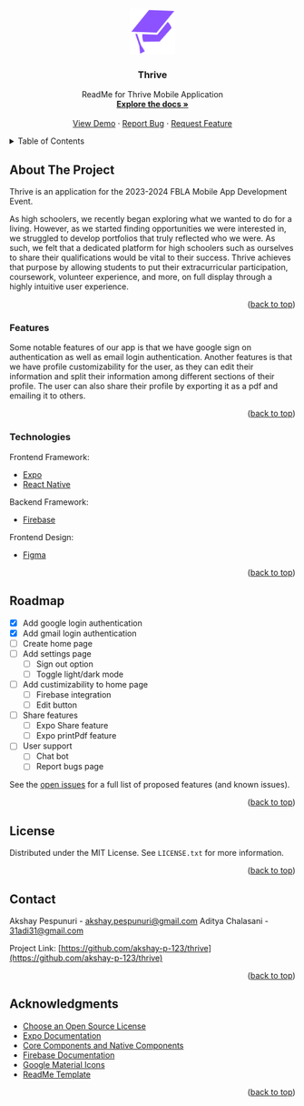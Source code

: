 <!-- Improved compatibility of back to top link: See: https://github.com/othneildrew/Best-README-Template/pull/73 -->
<a name="readme-top"></a>







<!-- PROJECT LOGO -->
<br />
<div align="center">
  <a href="https://github.com/othneildrew/Best-README-Template">
    <img src="/mad.png" alt="Logo" width="80" height="80">
  </a>

  <h3 align="center">Thrive</h3>

  <p align="center">
    ReadMe for Thrive Mobile Application
    <br />
    <a href="https://github.com/othneildrew/Best-README-Template"><strong>Explore the docs »</strong></a>
    <br />
    <br />
    <a href="https://github.com/othneildrew/Best-README-Template">View Demo</a>
    ·
    <a href="https://github.com/othneildrew/Best-README-Template/issues">Report Bug</a>
    ·
    <a href="https://github.com/othneildrew/Best-README-Template/issues">Request Feature</a>
  </p>
</div>



<!-- TABLE OF CONTENTS -->
<details>
  <summary>Table of Contents</summary>
  <ol>
    <li>
      <a href="#about-the-project">About The Project</a>
      <ul>
        <li><a href="#features">Features</a></li>
        <li><a href="#technologies">Technologies</a></li>
      </ul>
    </li>
    <li><a href="#roadmap">Roadmap</a></li>
    <li><a href="#license">License</a></li>
    <li><a href="#contact">Contact</a></li>
    <li><a href="#acknowledgments">Acknowledgments</a></li>
  </ol>
</details>



<!-- ABOUT THE PROJECT -->
## About The Project

Thrive is an application for the 2023-2024 FBLA Mobile App Development Event. 

As high schoolers, we recently began exploring what we wanted to do for a living. However, as we started finding opportunities we were interested in, we struggled to develop portfolios that truly reflected who we were. As such, we felt that a dedicated platform for high schoolers such as ourselves to share their qualifications would be vital to their success. Thrive achieves that purpose by allowing students to put their extracurricular participation, coursework, volunteer experience, and more, on full display through a highly intuitive user experience.


<p align="right">(<a href="#readme-top">back to top</a>)</p>

### Features

Some notable features of our app is that we have google sign on authentication as well as email login authentication. Another features is that we have profile customizability for the user, as they can edit their information and split their information among different sections of their profile. The user can also share their profile by exporting it as a pdf and emailing it to others. 


<p align="right">(<a href="#readme-top">back to top</a>)</p>

### Technologies

Frontend Framework: 

* [Expo](https://docs.expo.dev/)
* [React Native](https://reactnative.dev/)



Backend Framework: 
* [Firebase](https://rnfirebase.io/)



Frontend Design: 
* [Figma](https://www.figma.com/)










<p align="right">(<a href="#readme-top">back to top</a>)</p>








<!-- ROADMAP -->
## Roadmap

- [x] Add google login authentication
- [x] Add gmail login authentication
- [ ] Create home page
- [ ] Add settings page
    - [ ] Sign out option
    - [ ] Toggle light/dark mode
- [ ] Add custimizability to home page
    - [ ] Firebase integration
    - [ ] Edit button
- [ ] Share features
  - [ ] Expo Share feature
  - [ ] Expo printPdf feature
- [ ] User support
  - [ ] Chat bot
  - [ ] Report bugs page

See the [open issues](https://github.com/othneildrew/Best-README-Template/issues) for a full list of proposed features (and known issues).

<p align="right">(<a href="#readme-top">back to top</a>)</p>







<!-- LICENSE -->
## License

Distributed under the MIT License. See `LICENSE.txt` for more information.

<p align="right">(<a href="#readme-top">back to top</a>)</p>



<!-- CONTACT -->
## Contact

Akshay Pespunuri  - akshay.pespunuri@gmail.com
Aditya Chalasani - 31adi31@gmail.com

Project Link: [https://github.com/akshay-p-123/thrive](https://github.com/akshay-p-123/thrive)

<p align="right">(<a href="#readme-top">back to top</a>)</p>



<!-- ACKNOWLEDGMENTS -->
## Acknowledgments



* [Choose an Open Source License](https://choosealicense.com)
* [Expo Documentation](https://docs.expo.dev/)
* [Core Components and Native Components](https://reactnative.dev/docs/intro-react-native-components)
* [Firebase Documentation](https://rnfirebase.io/)
* [Google Material Icons](https://fonts.google.com/icons)
* [ReadMe Template](https://github.com/othneildrew/Best-README-Template)

<p align="right">(<a href="#readme-top">back to top</a>)</p>



<!-- MARKDOWN LINKS & IMAGES -->
<!-- https://www.markdownguide.org/basic-syntax/#reference-style-links -->
[contributors-shield]: https://img.shields.io/github/contributors/othneildrew/Best-README-Template.svg?style=for-the-badge
[contributors-url]: https://github.com/othneildrew/Best-README-Template/graphs/contributors
[forks-shield]: https://img.shields.io/github/forks/othneildrew/Best-README-Template.svg?style=for-the-badge
[forks-url]: https://github.com/othneildrew/Best-README-Template/network/members
[stars-shield]: https://img.shields.io/github/stars/othneildrew/Best-README-Template.svg?style=for-the-badge
[stars-url]: https://github.com/othneildrew/Best-README-Template/stargazers
[issues-shield]: https://img.shields.io/github/issues/othneildrew/Best-README-Template.svg?style=for-the-badge
[issues-url]: https://github.com/othneildrew/Best-README-Template/issues
[license-shield]: https://img.shields.io/github/license/othneildrew/Best-README-Template.svg?style=for-the-badge
[license-url]: https://github.com/othneildrew/Best-README-Template/blob/master/LICENSE.txt
[linkedin-shield]: https://img.shields.io/badge/-LinkedIn-black.svg?style=for-the-badge&logo=linkedin&colorB=555
[linkedin-url]: https://linkedin.com/in/othneildrew
[product-screenshot]: images/screenshot.png
[Node.js]: https://img.shields.io/badge/next.js-000000?style=for-the-badge&logo=nextdotjs&logoColor=white
[Node.js-url]: https://nodejs.org/en
[React.js]: https://img.shields.io/badge/React-20232A?style=for-the-badge&logo=react&logoColor=61DAFB
[ReactNative-url]: https://reactnative.dev/
[Node.js]: https://img.shields.io/badge/next.js-000000?style=for-the-badge&logo=nextdotjs&logoColor=white
[Node.js-url]: https://nodejs.org/en
[React.js]: https://img.shields.io/badge/React-20232A?style=for-the-badge&logo=react&logoColor=61DAFB
[ReactNative-url]: https://reactnative.dev/

